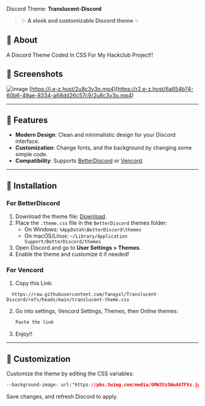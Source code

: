 Discord Theme: **Translucent-Discord**  

> ✨ **A sleek and customizable Discord theme** ✨  

## 🎨 About  

A Discord Theme Coded In CSS For My Hackclub Project!!

## 📸 Screenshots  
![image](https://github.com/user-attachments/assets/b5eb8507-41bd-41f9-a22c-060942256dbb)
[https://i.e-z.host/2u8c3y3o.mp4](https://r2.e-z.host/6a654b74-60b6-49ae-8334-a68dd26c57c9/2u8c3y3o.mp4)

---

## 🚀 Features  

- **Modern Design**: Clean and minimalistic design for your Discord interface.  
- **Customization**: Change fonts, and the background by changing some simple code.  
- **Compatibility**: Supports [BetterDiscord](https://betterdiscord.app/) or [Vencord](https://vencord.dev/).  

---

## 🔧 Installation  

### For BetterDiscord  
1. Download the theme file: [Download](https://github.com/fanqyxl/Translucent-Discord/blob/main/translucent-theme.css).  
2. Place the `.theme.css` file in the `BetterDiscord` themes folder:  
   - On Windows: `%AppData%\BetterDiscord\themes`  
   - On macOS/Linux: `~/Library/Application Support/BetterDiscord/themes`  
3. Open Discord and go to **User Settings > Themes**.  
4. Enable the theme and customize it if needed!  

### For Vencord  
1. Copy this Link:  
 ```
   https://raw.githubusercontent.com/fanqyxl/Translucent-Discord/refs/heads/main/translucent-theme.css  
   ```  
2. Go into settings, Vencord Settings, Themes, then Online themes:  
   ```bash  
   Paste the link  
   ```  
3. Enjoy!! 

---

## 🎨 Customization  

Customize the theme by editing the CSS variables:  

```css  
--background-image: url("https://pbs.twimg.com/media/GMW35z5WwAATFXs.jpg:large"); /* Main background image ( must be a direct link )
```  

Save changes, and refresh Discord to apply.  
